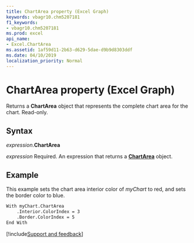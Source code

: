 ```yaml
---
title: ChartArea property (Excel Graph)
keywords: vbagr10.chm5207181
f1_keywords:
- vbagr10.chm5207181
ms.prod: excel
api_name:
- Excel.ChartArea
ms.assetid: 1af59d11-2b63-d629-5dae-d9b9d8303ddf
ms.date: 04/10/2019
localization_priority: Normal
---
```



# ChartArea property (Excel Graph)

Returns a **ChartArea** object that represents the complete chart area for the chart. Read-only.

## Syntax

_expression_.**ChartArea**

_expression_ Required. An expression that returns a **[ChartArea](Excel.ChartArea-graph-object.md)** object.

## Example

This example sets the chart area interior color of _myChart_ to red, and sets the border color to blue.

```vb
With myChart.ChartArea 
    .Interior.ColorIndex = 3 
    .Border.ColorIndex = 5 
End With
```

[!include[Support and feedback](~/includes/feedback-boilerplate.md)]